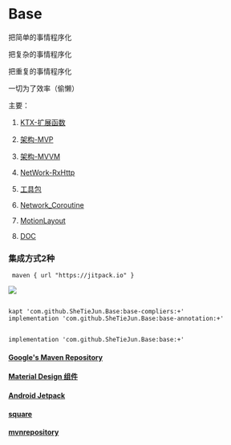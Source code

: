 # Base

把简单的事情程序化

把复杂的事情程序化

把重复的事情程序化

一切为了效率（偷懒）

主要：
1. [KTX-扩展函数](base/src/main/java/me/shetj/base/ktx)

2. [架构-MVP](base/src/main/java/me/shetj/base/mvp)

3. [架构-MVVM](base/src/main/java/me/shetj/base/mvvm)

4. [NetWork-RxHttp](base/src/main/java/me/shetj/base/network)

5. [工具包](base/src/main/java/me/shetj/base/tools)

6. [Network_Coroutine](base/src/main/java/me/shetj/base/network_coroutine)

7. [MotionLayout](base/src/main/java/me/shetj/base/anim/motion)

8. [DOC](doc)

   
###  集成方式2种

```
 maven { url "https://jitpack.io" }
```
[![](https://jitpack.io/v/SheTieJun/Base.svg)](https://jitpack.io/#SheTieJun/Base)
```

kapt 'com.github.SheTieJun.Base:base-compliers:+'
implementation 'com.github.SheTieJun.Base:base-annotation:+'


implementation 'com.github.SheTieJun.Base:base:+'
```


#### [Google's Maven Repository ]( https://dl.google.com/dl/android/maven2/index.html)

#### [Material Design 组件](https://material.io/develop/android/)

#### [Android Jetpack](https://developer.android.google.cn/jetpack/)

#### [square](https://square.github.io/)

#### [mvnrepository](https://mvnrepository.com/)
